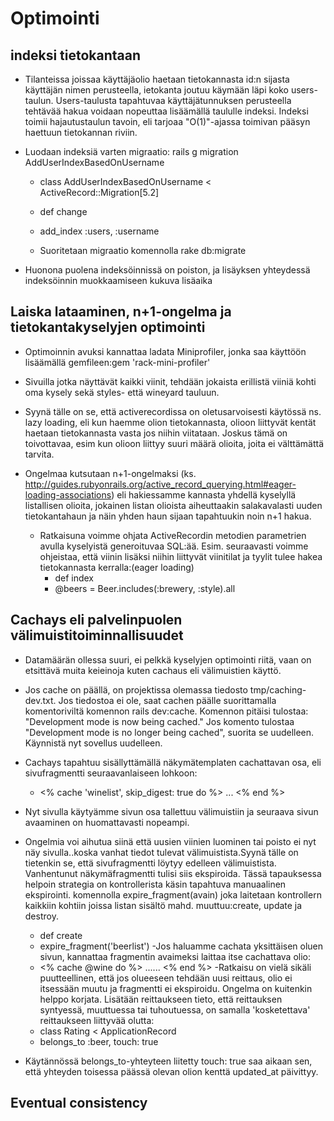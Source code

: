 # Optimointi

## indeksi tietokantaan

- Tilanteissa joissaa käyttäjäolio haetaan tietokannasta id:n sijasta käyttäjän nimen perusteella, ietokanta joutuu käymään 
läpi koko users-taulun. Users-taulusta tapahtuvaa käyttäjätunnuksen perusteella tehtävää hakua voidaan nopeuttaa lisäämällä
taululle indeksi. Indeksi toimii hajautustaulun tavoin, eli tarjoaa "O(1)"-ajassa toimivan pääsyn haettuun tietokannan riviin.

- Luodaan indeksiä varten migraatio: rails g migration AddUserIndexBasedOnUsername

  - class AddUserIndexBasedOnUsername < ActiveRecord::Migration[5.2]
  - def change
  - add_index :users, :username

  - Suoritetaan migraatio komennolla rake db:migrate
  
 - Huonona puolena indeksöinnissä on poiston, ja lisäyksen yhteydessä indeksöinnin muokkaamiseen kukuva lisäaika
 
 ## Laiska lataaminen, n+1-ongelma ja tietokantakyselyjen optimointi
 
 - Optimoinnin avuksi kannattaa ladata Miniprofiler, jonka saa käyttöön lisäämällä gemfileen:gem 'rack-mini-profiler'
 
 - Sivuilla jotka näyttävät kaikki viinit, tehdään jokaista erillistä viiniä kohti oma kysely sekä styles- että wineyard tauluun.
- Syynä tälle on se, että activerecordissa on oletusarvoisesti käytössä ns. lazy loading, eli kun haemme olion tietokannasta, 
  olioon liittyvät kentät haetaan tietokannasta vasta jos niihin viitataan. Joskus tämä on toivottavaa, esim kun olioon liittyy
  suuri määrä olioita, joita ei välttämättä tarvita.   
- Ongelmaa kutsutaan n+1-ongelmaksi (ks. http://guides.rubyonrails.org/active_record_querying.html#eager-loading-associations)
  eli hakiessamme kannasta yhdellä kyselyllä listallisen olioita, jokainen listan olioista aiheuttaakin salakavalasti uuden
  tietokantahaun ja näin yhden haun sijaan tapahtuukin noin n+1 hakua.
  
  - Ratkaisuna voimme ohjata ActiveRecordin metodien parametrien avulla kyselyistä generoituvaa SQL:ää. Esim. seuraavasti  voimme ohjeistaa, että viinin lisäksi niihin liittyvät viinitilat ja tyylit tulee hakea tietokannasta kerralla:(eager loading)
      - def index
      - @beers = Beer.includes(:brewery, :style).all
      
## Cachays eli palvelinpuolen välimuistitoiminnallisuudet

- Datamäärän ollessa suuri, ei pelkkä kyselyjen optimointi riitä, vaan on etsittävä muita keieinoja kuten cachaus eli välimuistien käyttö.
- Jos cache on päällä, on projektissa olemassa tiedosto tmp/caching-dev.txt. Jos tiedostoa ei ole, saat cachen päälle suorittamalla komentoriviltä komennon rails dev:cache. Komennon pitäisi tulostaa: "Development mode is now being cached."
Jos komento tulostaa "Development mode is no longer being cached", suorita se uudelleen. Käynnistä nyt sovellus uudelleen.

- Cachays tapahtuu sisällyttämällä näkymätemplaten cachattavan osa, eli sivufragmentti seuraavanlaiseen lohkoon:
  - <% cache 'winelist', skip_digest: true do %>   ...   <% end %>  
- Nyt sivulla käytyämme sivun osa tallettuu välimuistiin ja seuraava sivun avaaminen on huomattavasti nopeampi.

- Ongelmia voi aihutua siinä että uusien viinien luominen tai poisto ei nyt näy sivulla..koska vanhat tiedot tulevat välimuistista.Syynä tälle on tietenkin se, että sivufragmentti löytyy edelleen välimuistista. Vanhentunut näkymäfragmentti tulisi siis ekspiroida. Tässä tapauksessa helpoin strategia on kontrollerista käsin tapahtuva manuaalinen ekspirointi.
komennolla expire_fragment(avain) joka laitetaan kontrollern kaikkiin kohtiin joissa listan sisältö mahd. muuttuu:create, update ja destroy. 
    - def create
    - expire_fragment('beerlist')
-Jos haluamme cachata yksittäisen oluen sivun, kannattaa fragmentin avaimeksi laittaa itse cachattava olio:
   - <% cache @wine do %> ......  <% end %>
-Ratkaisu on vielä sikäli puutteellinen, että jos olueeseen tehdään uusi reittaus, olio ei itsessään muutu ja fragmentti ei ekspiroidu. Ongelma on kuitenkin helppo korjata. Lisätään reittaukseen tieto, että reittauksen syntyessä, muuttuessa tai tuhoutuessa, on samalla 'kosketettava' reittaukseen liittyvää olutta:
  - class Rating < ApplicationRecord
  -  belongs_to :beer, touch: true
- Käytännössä belongs_to-yhteyteen liitetty touch: true saa aikaan sen, että yhteyden toisessa päässä olevan olion kenttä updated_at päivittyy.

## Eventual consistency


